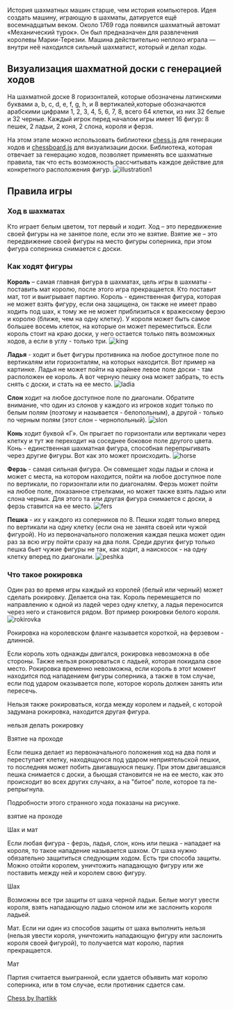 
История шахматных машин старше, чем история компьютеров. Идея создать машину, играющую в шахматы, датируется ещё восемнадцатым веком. Около 1769 года появился шахматный автомат «Механический турок». Он был предназначен для развлечения королевы Марии-Терезии. Машина действительно неплохо играла — внутри неё находился сильный шахматист, который и делал ходы.


## Визуализация шахматной доски с генерацией ходов

На шахматной доске 8 горизонталей, которые обозначены латинскими буквами a, b, c, d, e, f, g, h, и 8 вертикалей,которые обозначаются арабскими цифрами 1, 2, 3, 4, 5, 6, 7, 8, всего 64 клетки, из них 32 белые и 32 черные. Каждый игрок перед началом игры имеет 16 фигур: 8 пешек, 2 ладьи, 2 коня, 2 слона, короля и ферзя. 

На этом этапе можно использовать библиотеки [chess.js](https://github.com/jhlywa/chess.js) для генерации ходов и [chessboard.js](https://github.com/jhlywa/chess.js) для визуализации доски. Библиотека, которая отвечает за генерацию ходов, позволяет применять все шахматные правила, так что есть возможность рассчитывать каждое действие для конкретного расположения фигур.
![illustration1](https://github.com/startupemulator/challenges/blob/c0d1cb6a0e942475169c2ccf8e37fd3f5802f637/Chess/1png)

## Правила игры

### **Ход в шахматах**

Кто играет белым цветом, тот первый и ходит. Ход – это передвижение своей фигуры на не занятое поле, если это не взятие. Взятие же – это передвижение своей фигуры на место фигуры соперника, при этом фигура соперника снимается с доски. 

### **Как ходят фигуры**

**Король** – самая главная фигура в шахматах, цель игры в шахматы - поставить мат королю, после этого игра прекращается. Кто поставит мат, тот и выигрывает партию. Король - единственная фигура, которая не может взять фигуру, если она защищена, он также не имеет право ходить под шах, к тому же не может приблизиться к вражескому ферзю и королю (ближе, чем на одну клетку). У короля может быть самое большее восемь клеток, на которые он мо­жет переместиться. Если король стоит на краю доски, у него остается только пять возможных ходов, а если в углу - только три.
![king](https://github.com/startupemulator/challenges/blob/main/Chess/1360443417_kak-hodit-korol.png)

**Ладья** - ходит и бьет фигуры противника на любое доступное поле по вертикалям или горизонталям, на которых находится. Вот пример на картинке. Ладья не может пойти на крайнее левое поле доски - там расположен ее король. А вот черную пешку она может забрать, то есть снять с доски, и стать на ее место. 
![ladia](https://github.com/startupemulator/challenges/blob/main/Chess/1360443422_kak-hodit-ladya.png)

**Слон** ходит на любое доступное поле по диагонали. Обратите внимание, что один из слонов у каждого из игроков ходит только по белым полям (поэтому и называется - белопольным), а другой - только по черным полям (этот слон - чернопольный).
![slon](https://github.com/startupemulator/challenges/blob/main/Chess/1360443357_kak-hodit-slon.png)

**Конь** ходит буквой «Г». Он прыгает по горизонтали или вертикали через клетку и тут же переходит на соседнее боковое поле другого цвета. Конь - единственная шахматная фигура, способная перепрыгивать через другие фигуры. Вот как это может происходить.
![horse](https://github.com/startupemulator/challenges/blob/main/Chess/1360443383_kak-hodit-kon.png)

**Ферзь** - самая сильная фигура. Он совмещает ходы ладьи и слона и может с места, на котором находится, пойти на любое доступное поле по вертикали, по горизонтали или по диагоналям. Ферзь может пойти на любое поле, показанное стрелками, но может также взять ладью или слона черных. Для этого та или другая фигура снимается с доски, а ферзь ставится на ее место.
![fers](https://github.com/startupemulator/challenges/blob/main/Chess/1360443384_kak-hodit-ferz.png)

**Пешка** - их у каждого из соперников по 8. Пешки ходят только вперед по вертикали на одну клетку (если она не занята своей или чужой фигурой). Но из первоначального положения каждая пешка может один раз за всю игру пойти сразу на два поля. Среди других фигур только пешка бьет чужие фигуры не так, как ходит, а наискосок - на одну клетку вперед по диагонали.
![peshka](https://github.com/startupemulator/challenges/blob/main/Chess/1360443401_kak-bet-peshka.png)

### **Что такое рокировка**

Один раз во время игры каждый из королей (белый или черный) может сделать рокировку. Делается она так. Король перемещается по направлению к одной из ладей через одну клетку, а ладья переносится через него и становится рядом. Вот пример рокировки белого короля.
![rokirovka](https://github.com/startupemulator/challenges/blob/main/Chess/1360443408_rokirovka.png)


Рокировка на королевском фланге назы­вается короткой, на ферзевом - длинной.

Если король хоть однажды двигался, ро­кировка невозможна в обе стороны. Также нельзя рокироваться с ладьей, которая по­кидала свое место. Рокировка временно не­возможна, если король в этот момент нахо­дится под нападением фигуры соперника, а также в том случае, если под ударом оказы­вается поле, которое король должен занять или пересечь.

Нельзя также рокироваться, когда между королем и ладьей, с которой задумана роки­ровка, находится другая фигура.

нельзя делать рокировку

Взятие на проходе

Если пешка делает из первоначального по­ложения ход на два поля и переступает клет­ку, находящуюся под ударом неприятельской пешки, то последняя может побить двигав­шуюся пешку. При этом двигавшаяся пешка снимается с доски, а бьющая становится не на ее место, как это происходит во всех дру­гих случаях, а на "битое" поле, которое та пе­репрыгнула.

Подробности этого странного хода пока­заны на рисунке.

взятие на проходе

Шах и мат

Если любая фигура - ферзь, ладья, слон, конь или пешка - нападает на короля, то та­кое нападение называется шахом. От шаха нужно обязательно защититься следующим ходом. Есть три способа защиты. Можно отойти королем, уничтожить нападающую фигуру или же поставить между ней и коро­лем свою фигуру.

Шах

Возможны все три защиты от шаха чер­ной ладьи. Белые могут увести короля, взять нападающую ладыо слоном или же засло­нить короля ладьей.

 

Мат. Если ни один из способов защиты от ша­ха выполнить нельзя (нельзя увести короля, уничтожить нападающую фигуру или за­слонить короля своей фигурой), то полу­чается мат королю, партия прекращается.

Мат

Партия считается выигранной, если удается объявить мат королю соперника, или в том случае, если противник сдается сам.

[Chess by lhartikk](https://jsfiddle.net/lhartikk/m14epfwb/4/)
